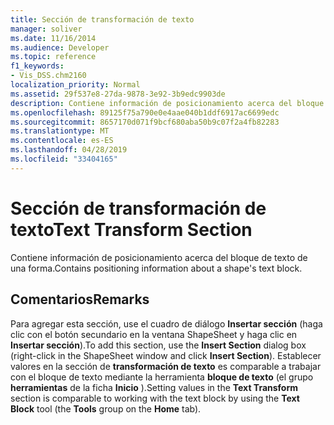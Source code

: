 ```yaml
---
title: Sección de transformación de texto
manager: soliver
ms.date: 11/16/2014
ms.audience: Developer
ms.topic: reference
f1_keywords:
- Vis_DSS.chm2160
localization_priority: Normal
ms.assetid: 29f537e8-27da-9878-3e92-3b9edc9903de
description: Contiene información de posicionamiento acerca del bloque de texto de una forma.
ms.openlocfilehash: 89125f75a790e0e4aae040b1ddf6917ac6699edc
ms.sourcegitcommit: 8657170d071f9bcf680aba50b9c07f2a4fb82283
ms.translationtype: MT
ms.contentlocale: es-ES
ms.lasthandoff: 04/28/2019
ms.locfileid: "33404165"
---
```

# <a name="text-transform-section"></a><span data-ttu-id="87358-103">Sección de transformación de texto</span><span class="sxs-lookup"><span data-stu-id="87358-103">Text Transform Section</span></span>

<span data-ttu-id="87358-104">Contiene información de posicionamiento acerca del bloque de texto de una forma.</span><span class="sxs-lookup"><span data-stu-id="87358-104">Contains positioning information about a shape's text block.</span></span>
  
## <a name="remarks"></a><span data-ttu-id="87358-105">Comentarios</span><span class="sxs-lookup"><span data-stu-id="87358-105">Remarks</span></span>

<span data-ttu-id="87358-106">Para agregar esta sección, use el cuadro de diálogo **Insertar sección** (haga clic con el botón secundario en la ventana ShapeSheet y haga clic en **Insertar sección**).</span><span class="sxs-lookup"><span data-stu-id="87358-106">To add this section, use the **Insert Section** dialog box (right-click in the ShapeSheet window and click **Insert Section**).</span></span> <span data-ttu-id="87358-107">Establecer valores en la sección de **transformación de texto** es comparable a trabajar con el bloque de texto mediante la herramienta **bloque de texto** (el grupo **herramientas** de la ficha **Inicio** ).</span><span class="sxs-lookup"><span data-stu-id="87358-107">Setting values in the **Text Transform** section is comparable to working with the text block by using the **Text Block** tool (the **Tools** group on the **Home** tab).</span></span> 
  

